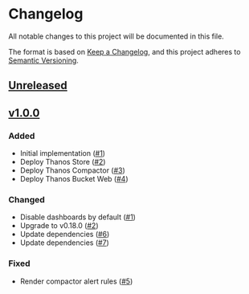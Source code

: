 # Changelog
All notable changes to this project will be documented in this file.

The format is based on [Keep a Changelog](https://keepachangelog.com/en/1.0.0/),
and this project adheres to [Semantic Versioning](https://semver.org/spec/v2.0.0.html).

## [Unreleased]

## [v1.0.0]

### Added

- Initial implementation ([#1])
- Deploy Thanos Store ([#2])
- Deploy Thanos Compactor ([#3])
- Deploy Thanos Bucket Web ([#4])

### Changed

- Disable dashboards by default ([#1])
- Upgrade to v0.18.0 ([#2])
- Update dependencies ([#6])
- Update dependencies ([#7])

### Fixed

- Render compactor alert rules ([#5])

[Unreleased]: https://github.com/projectsyn/component-thanos/compare/v1.0.0...HEAD
[v1.0.0]: https://github.com/projectsyn/component-thanos/releases/tag/v1.0.0

[#1]: https://github.com/projectsyn/component-thanos/pulls/1
[#2]: https://github.com/projectsyn/component-thanos/pulls/2
[#3]: https://github.com/projectsyn/component-thanos/pulls/3
[#4]: https://github.com/projectsyn/component-thanos/pulls/4
[#5]: https://github.com/projectsyn/component-thanos/pulls/5
[#6]: https://github.com/projectsyn/component-thanos/pulls/6
[#7]: https://github.com/projectsyn/component-thanos/pulls/7

